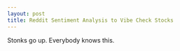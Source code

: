 ```yaml
---
layout: post
title: Reddit Sentiment Analysis to Vibe Check Stocks
---
```


Stonks go up. Everybody knows this. 
